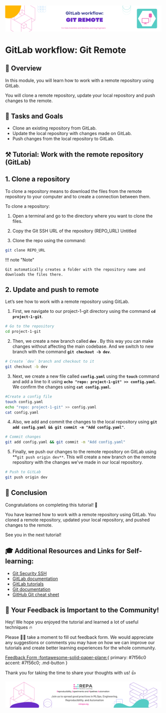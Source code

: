 ![Untitled](/docs/assets/images/3-git-remote.png)


# GitLab workflow: Git Remote

## 👀 Overview
In this module, you will learn how to work with a remote repository using GitLab.

You will clone a remote repository, update your local repository and push changes to the remote.


## 🎯 Tasks and Goals
- Clone an existing repository from GitLab.
- Update the local repository with changes made on GitLab.
- Push changes from the local repository to GitLab.

## ⚒️ Tutorial: Work with the remote repository (GitLab)

## **1. Clone a repository**

To clone a repository means to download the files from the remote repository to your computer and to create a connection between them.

To clone a repository:

1. Open a terminal and go to the directory where you want to clone the files.
2. Copy the Git SSH URL of the repository (REPO_URL)
Untitled

3. Сlone the repo using the command:

```bash 
git clone REPO_URL 
```

!!! note "Note"

    Git automatically creates a folder with the repository name and downloads the files there.



## **2. Update and push to remote**

Let’s see how to work with a remote repository using GitLab.

1. First, we navigate to our project-1-git directory using the command **`cd project-1-git`**.
   
```bash 
# Go to the repository 
cd project-1-git 
```
2. Then, we create a new branch called **`dev`** . By this way you can make changes without affecting the main codebase. And we switch to new branch with the command **`git checkout -b dev`**.
   
```bash 
# Create `dev` branch and checkout to it
git checkout -b dev
```
3. Next, we create a new file called **`config.yaml`** using the **`touch`** command and add a line to it using **`echo "repo: project-1-git" >> config.yaml`**. We confirm the changes using **`cat config.yaml`**.
 
```bash 
#Create a config file 
touch config.yaml 
echo "repo: project-1-git" >> config.yaml
cat config.yaml
```
4. Also, we add and commit the changes to the local repository using **`git add config.yaml && git commit -m "Add config.yaml"`**.
```bash 
# Commit changes
git add config.yaml && git commit -m "Add config.yaml"
```
5. Finally, we push our changes to the remote repository on GitLab using **`git push origin dev**`. This will create a new branch on the remote repository with the changes we've made in our local repository.
```bash 
# Push to GitLab 
git push origin dev
``` 

## 🏁 Conclusion

Congratulations on completing this tutorial! 🥳

You have learned how to work with a remote repository using GitLab. You cloned a remote repository, updated your local repository, and pushed changes to the remote.

See you in the next tutorial!

## 🎓 Additional Resources and Links for Self-learning:

- [Git Security SSH](https://www.w3schools.com/git/git_security_ssh.asp?remote=github)
- [GitLab documentation](https://docs.gitlab.com/)
- [GitLab tutorials](https://docs.gitlab.com/ee/gitlab-basics/)
- [Git documentation](https://git-scm.com/doc)
- [GitHub Git cheat sheet](https://github.github.com/training-kit/downloads/github-git-cheat-sheet/)

## **🚀 Your Feedback is Important to the Community!**

Hey! We hope you enjoyed the tutorial and learned a lot of useful techniques 🔥

Please 🙏🏻  take a moment to fill out feedback form. We would appreciate any suggestions or comments you may have on how we can improve our tutorials and create better learning experiences for the whole community. 

[Feedback Form :fontawesome-solid-paper-plane:](https://forms.gle/Yc9DmampbwFpEzo58){ primary: #7f56c0 accent: #7f56c0; .md-button }

Thank you for taking the time to share your thoughts with us! 👍

![Untitled](images/footer.png)